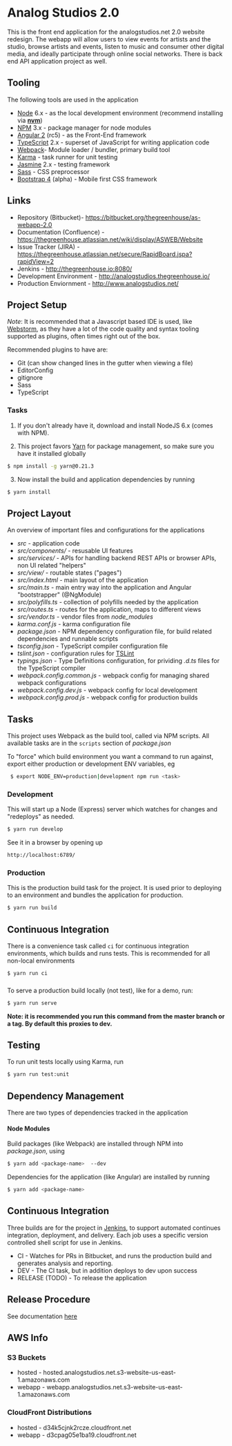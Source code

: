 # Analog Studios 2.0
This is the front end application for the analogstudios.net 2.0 website redesign.  The webapp will allow users to view
events for artists and the studio, browse artists and events, listen to music and consumer other digital media, and
ideally participate through online social networks.  There is back end API application project as well.

## Tooling
The following tools are used in the application

- [Node][] 6.x - as the local development environment (recommend installing via [**nvm**](https://github.com/nvm-sh/nvm))
- [NPM][] 3.x - package manager for node modules
- [Angular 2][] (rc5) - as the Front-End framework
- [TypeScript][] 2.x - superset of JavaScript for writing application code
- [Webpack][]- Module loader / bundler, primary build tool
- [Karma][] - task runner for unit testing
- [Jasmine][] 2.x - testing framework
- [Sass][] - CSS preprocessor
- [Bootstrap 4][] (alpha) - Mobile first CSS framework


[Node]: https://nodejs.org/
[NPM]: https://www.npmjs.com/
[Angular 2]: https://angular.io/
[TypeScript]: https://www.typescriptlang.org/
[Webpack]: https://webpack.github.io/
[Karma]: https://karma-runner.github.io/1.0/index.html
[Jasmine]: http://jasmine.github.io/
[Sass]: http://sass-lang.com/
[Bootstrap 4]: https://v4-alpha.getbootstrap.com/

## Links
* Repository (Bitbucket)- https://bitbucket.org/thegreenhouse/as-webapp-2.0
* Documentation (Confluence) - https://thegreenhouse.atlassian.net/wiki/display/ASWEB/Website
* Issue Tracker (JIRA) - https://thegreenhouse.atlassian.net/secure/RapidBoard.jspa?rapidView=2
* Jenkins - http://thegreenhouse.io:8080/
* Development Environment - http://analogstudios.thegreenhouse.io/
* Production Enviornment - http://www.analogstudios.net/

## Project Setup
*Note*: It is recommended that a Javascript based IDE is used, like [Webstorm][],
as they have a lot of the code quality and syntax tooling supported as plugins, often times right out of the box.

Recommended plugins to have are:
- Git (can show changed lines in the gutter when viewing a file)
- EditorConfig
- gitignore
- Sass
- TypeScript

[Webstorm]: https://www.jetbrains.com/webstorm/


### Tasks

1. If you don't already have it, download and install NodeJS 6.x (comes with NPM).

2. This project favors [Yarn]() for package management, so make sure you have it installed globally 

```bash
$ npm install -g yarn@0.21.3
```

3. Now install the build and application dependencies by running

```bash
$ yarn install 
```

## Project Layout
An overview of important files and configurations for the applications

* _src_ - application code
* _src/components/_ - resusable UI features
* _src/services/_ -  APIs for handling  backend REST APIs or browser APIs, non UI related "helpers"
* _src/view/_ -  routable states ("pages")
* _src/index.html_ - main layout of the application
* _src/main.ts_ - main entry way into the application and Angular "bootstrapper" (@NgModule)
* _src/polyfills.ts_ - collection of polyfills needed by the application
* _src/routes.ts_ - routes for the application, maps to different views
* _src/vendor.ts_ - vendor files from _node_modules_
* _karma.conf.js_ - karma configuration file
* _package.json_ - NPM dependency configuration file, for build related dependencies and runnable scripts
* _tsconfig.json_ - TypeScript compiler configuration file
* _tslint.json_ - configuration rules for [TSLint][]
* _typings.json_ - Type Definitions configuration, for prividing _.d.ts_ files for the TypeScript compiler
* _webpack.config.common.js_ - webpack config for managing shared webpack configurations
* _webpack.config.dev.js_ - webpack config for local development
* _webpack.config.prod.js_ - webpack config for production builds

[TSLint]: http://palantir.github.io/tslint/

## Tasks
This project uses Webpack as the build tool, called via NPM scripts.  All available tasks are in the `scripts`
section of _package.json_

To "force" which build environment you want a command to run against, export either production or development ENV variables, eg

```bash
 $ export NODE_ENV=production|development npm run <task>
 ```


### Development
This will start up a Node (Express) server which watches for changes and "redeploys" as needed.

```bash
$ yarn run develop
```

See it in a browser by opening up

```bash
http://localhost:6789/
```

### Production
This is the production build task for the project.  It is used prior to deploying to an environment and bundles the
application for production.

```bash
$ yarn run build
```

## Continuous Integration
There is a convenience task called `ci` for continuous integration environments, which builds and runs tests.  This is
recommended for all non-local environments

```bash
$ yarn run ci
```


###
To serve a production build locally (not test), like for a demo, run:

```bash
$ yarn run serve
```

**Note: it is recommended you run this command from the master branch or a tag.  By default this proxies to dev.**


## Testing
To run unit tests locally using Karma, run 

```bash
$ yarn run test:unit
```


## Dependency Management
There are two types of dependencies tracked in the application

#### Node Modules
Build packages (like Webpack) are installed through NPM into _package.json_, using
 
```bash
$ yarn add <package-name>  --dev
```

Dependencies for the application (like Angular) are installed by running 

```bash
$ yarn add <package-name>
```


## Continuous Integration
Three builds are for the project in [Jenkins][], to support automated continues integration, deployment, and delivery.
Each job uses a specific version controlled shell script for use in Jenkins.

* CI - Watches for PRs in Bitbucket, and runs the production build and generates analysis and reporting.
* DEV - The CI task, but in addition deploys to dev upon success
* RELEASE (TODO) - To release the application

[Jenkins]: http://www.thegreenhouse.io:8080/

## Release Procedure
See documentation [here][]

[here]: https://thegreenhouse.atlassian.net/wiki/display/ASWEB/Release+Management#ReleaseManagement-UI(StaticFrontend)

## AWS Info
### S3 Buckets

* hosted - hosted.analogstudios.net.s3-website-us-east-1.amazonaws.com
* webapp - webapp.analogstudios.net.s3-website-us-east-1.amazonaws.com

### CloudFront Distributions
* hosted - d34k5cjnk2rcze.cloudfront.net
* webapp - d3cpag05e1ba19.cloudfront.net